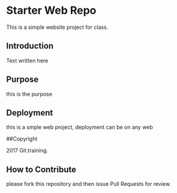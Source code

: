 # Starter Web Repo
This is a simple website project for class.
## Introduction
Text written here
## Purpose
this is the purpose
## Deployment

this is a smple web project, deployment can be on any web

##Copyright

2017 Git.training.

## How to Contribute
please fork this repository and then issue Pull Requests for review.

